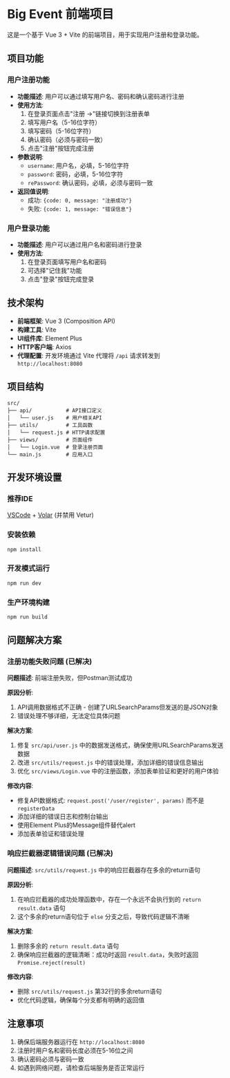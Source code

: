 # Big Event 前端项目

这是一个基于 Vue 3 + Vite 的前端项目，用于实现用户注册和登录功能。

## 项目功能

### 用户注册功能
- **功能描述**: 用户可以通过填写用户名、密码和确认密码进行注册
- **使用方法**: 
  1. 在登录页面点击"注册 →"链接切换到注册表单
  2. 填写用户名（5-16位字符）
  3. 填写密码（5-16位字符）
  4. 确认密码（必须与密码一致）
  5. 点击"注册"按钮完成注册
- **参数说明**: 
  - `username`: 用户名，必填，5-16位字符
  - `password`: 密码，必填，5-16位字符
  - `rePassword`: 确认密码，必填，必须与密码一致
- **返回值说明**: 
  - 成功: `{code: 0, message: "注册成功"}`
  - 失败: `{code: 1, message: "错误信息"}`

### 用户登录功能
- **功能描述**: 用户可以通过用户名和密码进行登录
- **使用方法**: 
  1. 在登录页面填写用户名和密码
  2. 可选择"记住我"功能
  3. 点击"登录"按钮完成登录

## 技术架构

- **前端框架**: Vue 3 (Composition API)
- **构建工具**: Vite
- **UI组件库**: Element Plus
- **HTTP客户端**: Axios
- **代理配置**: 开发环境通过 Vite 代理将 `/api` 请求转发到 `http://localhost:8080`

## 项目结构

```
src/
├── api/           # API接口定义
│   └── user.js    # 用户相关API
├── utils/         # 工具函数
│   └── request.js # HTTP请求配置
├── views/         # 页面组件
│   └── Login.vue  # 登录注册页面
└── main.js        # 应用入口
```

## 开发环境设置

### 推荐IDE
[VSCode](https://code.visualstudio.com/) + [Volar](https://marketplace.visualstudio.com/items?itemName=Vue.volar) (并禁用 Vetur)

### 安装依赖
```sh
npm install
```

### 开发模式运行
```sh
npm run dev
```

### 生产环境构建
```sh
npm run build
```

## 问题解决方案

### 注册功能失败问题 (已解决)
**问题描述**: 前端注册失败，但Postman测试成功

**原因分析**:
1. API调用数据格式不正确 - 创建了URLSearchParams但发送的是JSON对象
2. 错误处理不够详细，无法定位具体问题

**解决方案**:
1. 修复 `src/api/user.js` 中的数据发送格式，确保使用URLSearchParams发送数据
2. 改进 `src/utils/request.js` 中的错误处理，添加详细的错误信息输出
3. 优化 `src/views/Login.vue` 中的注册函数，添加表单验证和更好的用户体验

**修改内容**:
- 修复API数据格式: `request.post('/user/register', params)` 而不是 `registerData`
- 添加详细的错误日志和控制台输出
- 使用Element Plus的Message组件替代alert
- 添加表单验证和错误处理

### 响应拦截器逻辑错误问题 (已解决)
**问题描述**: `src/utils/request.js` 中的响应拦截器存在多余的return语句

**原因分析**:
1. 在响应拦截器的成功处理函数中，存在一个永远不会执行到的 `return result.data` 语句
2. 这个多余的return语句位于 `else` 分支之后，导致代码逻辑不清晰

**解决方案**:
1. 删除多余的 `return result.data` 语句
2. 确保响应拦截器的逻辑清晰：成功时返回 `result.data`，失败时返回 `Promise.reject(result)`

**修改内容**:
- 删除 `src/utils/request.js` 第32行的多余return语句
- 优化代码逻辑，确保每个分支都有明确的返回值

## 注意事项

1. 确保后端服务器运行在 `http://localhost:8080`
2. 注册时用户名和密码长度必须在5-16位之间
3. 确认密码必须与密码一致
4. 如遇到网络问题，请检查后端服务是否正常运行
